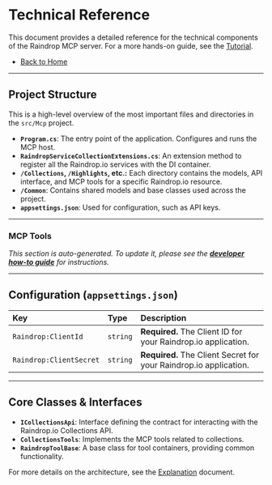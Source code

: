 # Technical Reference

This document provides a detailed reference for the technical components of the Raindrop MCP server. For a more hands-on guide, see the [Tutorial](./TUTORIAL.md).

-   [Back to Home](../README.md)

---

## **Project Structure**

This is a high-level overview of the most important files and directories in the `src/Mcp` project.

-   **`Program.cs`**: The entry point of the application. Configures and runs the MCP host.
-   **`RaindropServiceCollectionExtensions.cs`**: An extension method to register all the Raindrop.io services with the DI container.
-   **`/Collections`, `/Highlights`, etc.:** Each directory contains the models, API interface, and MCP tools for a specific Raindrop.io resource.
-   **`/Common`**: Contains shared models and base classes used across the project.
-   **`appsettings.json`**: Used for configuration, such as API keys.

---

### **MCP Tools**

_This section is auto-generated. To update it, please see the **[developer how-to guide](./how-to-guides/for-developers.md)** for instructions._



---

## **Configuration (`appsettings.json`)**

| Key                     | Type     | Description                                                       |
| :---------------------- | :------- | :---------------------------------------------------------------- |
| `Raindrop:ClientId`     | `string` | **Required.** The Client ID for your Raindrop.io application.     |
| `Raindrop:ClientSecret` | `string` | **Required.** The Client Secret for your Raindrop.io application. |

---

## **Core Classes & Interfaces**

-   **`ICollectionsApi`**: Interface defining the contract for interacting with the Raindrop.io Collections API.
-   **`CollectionsTools`**: Implements the MCP tools related to collections.
-   **`RaindropToolBase`**: A base class for tool containers, providing common functionality.

For more details on the architecture, see the [Explanation](./EXPLANATION.md) document.